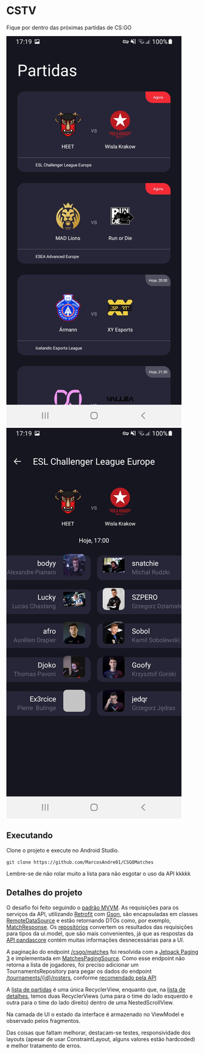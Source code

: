 # CSTV

Fique por dentro das próximas partidas de CS:GO

![](screenshots/screenshot_home1.jpg)
![](screenshots/screenshot_detail1.jpg)

## Executando
Clone o projeto e execute no Android Studio.
```
git clone https://github.com/MarcosAndre01/CSGOMatches
```
Lembre-se de não rolar muito a lista para não esgotar o uso da API kkkkk

## Detalhes do projeto

O desafio foi feito seguindo o [padrão MVVM](https://developer.android.com/jetpack/guide). 
As requisições para os serviços da API, utilizando [Retrofit](https://square.github.io/retrofit/) com [Gson](https://github.com/google/gson), são encapsuladas em classes [RemoteDataSource](app/src/main/java/com/example/csgomatches/data/matches/service/MatchesRemoteDataSource.kt) e estão retornando DTOs como, por exemplo, [MatchResponse](app/src/main/java/com/example/csgomatches/data/matches/service/MatchResponse.kt). Os [repositórios](app/src/main/java/com/example/csgomatches/data/matches/MatchesRepository.kt) convertem os resultados das requisições para tipos da ui.model, que são mais convenientes, já que as respostas da [API pandascore](https://developers.pandascore.co/docs) contém muitas informações desnecessárias para a UI.

A paginação do endpoint [/csgo/matches](https://developers.pandascore.co/reference/get_csgo_matches) foi resolvida com a [Jetpack Paging 3](https://developer.android.com/topic/libraries/architecture/paging/v3-overview) e implementada em [MatchesPagingSource](app/src/main/java/com/example/csgomatches/data/matches/paging/MatchesPagingSource.kt). Como esse endpoint não retorna a lista de jogadores, foi preciso adicionar um TournamentsRepository para pegar os dados do endpoint [/tournaments/{id}/rosters](https://developers.pandascore.co/reference/get_tournaments_tournamentidorslug_rosters), conforme [recomendado pela API](https://developers.pandascore.co/docs/tournaments-in-depth#tournaments-participants)

A [lista de partidas](app/src/main/res/layout/fragment_matches.xml) é uma única RecyclerView, enquanto que, na [lista de detalhes](https://github.com/MarcosAndre01/CSGOMatches/blob/main/app/src/main/res/layout/fragment_match_detail.xml), temos duas RecyclerViews (uma para o time do lado esquerdo e outra para o time do lado direito) dentro de uma NestedScrollView.

Na camada de UI o estado da interface é armazenado no ViewModel e observado pelos fragmentos.

Das coisas que faltam melhorar, destacam-se testes, responsividade dos layouts (apesar de usar ConstraintLayout, alguns valores estão hardcoded) e melhor tratamento de erros.
